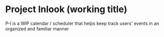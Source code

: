 # Project Inlook (working title)
P-I is a WIP calendar / scheduler that helps keep track users' events in an organized and familiar manner
